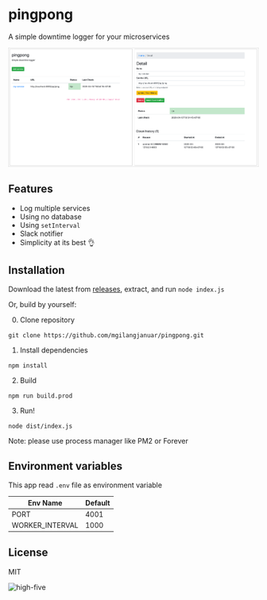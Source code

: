 # pingpong

A simple downtime logger for your microservices

![pingpong](./assets/ss1.png)

## Features

 - Log multiple services
 - Using no database
 - Using `setInterval`
 - Slack notifier
 - Simplicity at its best 👌

## Installation

Download the latest from [releases](https://github.com/mgilangjanuar/pingpong/releases), extract, and run `node index.js`

Or, build by yourself:

0. Clone repository

```
git clone https://github.com/mgilangjanuar/pingpong.git
```

1. Install dependencies

```
npm install
```

2. Build

```
npm run build.prod
```

3. Run!

```
node dist/index.js
```

Note: please use process manager like PM2 or Forever

## Environment variables

This app read `.env` file as environment variable

Env Name | Default
--- | ---
PORT | 4001
WORKER_INTERVAL | 1000

## License

MIT

![high-five](https://media0.giphy.com/media/26BREWfA5cRZJbMd2/giphy.gif?cid=ecf05e4721370e49dc41cdc59e140f4c0337fcaa46553ddb&rid=giphy.gif)